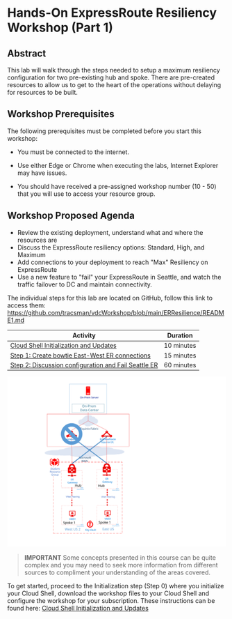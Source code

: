 # Hands-On ExpressRoute Resiliency Workshop (Part 1)

## Abstract

This lab will walk through the steps needed to setup a maximum resiliency configuration for two pre-existing hub and spoke. There are pre-created resources to allow us to get to the heart of the operations without delaying for resources to be built.

## Workshop Prerequisites

The following prerequisites must be completed before you start this workshop:

* You must be connected to the internet.

* Use either Edge or Chrome when executing the labs, Internet Explorer may have issues.

* You should have received a pre-assigned workshop number (10 - 50) that you will use to access your resource group. 

## Workshop Proposed Agenda

* Review the existing deployment, understand what and where the resources are
* Discuss the ExpressRoute resiliency options: Standard, High, and Maximum
* Add connections to your deployment to reach "Max" Resiliency on ExpressRoute
* Use a new feature to "fail" your ExpressRoute in Seattle, and watch the traffic failover to DC and maintain connectivity.

The individual steps for this lab are located on GitHub, follow this link to access them: https://github.com/tracsman/vdcWorkshop/blob/main/ERResilience/README1.md

Activity | Duration
-------- | ---------
[Cloud Shell Initialization and Updates][Step0] | 10 minutes
[Step 1: Create bowtie East-West ER connections][Step1] | 15 minutes
[Step 2: Discussion configuration and Fail Seattle ER][Step2] | 60 minutes

[![1]][1]

> **IMPORTANT**
> Some concepts presented in this course can be quite complex and you may need to seek more information from different sources to compliment your understanding of the areas covered.

To get started, proceed to the Initialization step (Step 0) where you initialize your Cloud Shell, download the workshop files to your Cloud Shell and configure the workshop for your subscription. These instructions can be found here: [Cloud Shell Initialization and Updates][Step0]

<!--Link References-->
[Step0]: ./ERRes1Step0.md
[Step1]: ./ERRes1Step1.md
[Step2]: ./ERRes1Step2.md

<!--Image References-->
[1]: ./Media/ERRes1Step2.svg "Workshop final as-built diagram"
